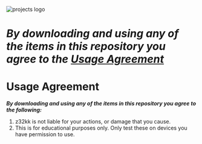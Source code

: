 ![projects logo](https://user-images.githubusercontent.com/121398742/209669745-60bba86f-5b3a-485f-a129-bf74f21ff5cb.png)

# ***By downloading and using any of the items in this repository you agree to the [Usage Agreement](url)***

# Usage Agreement

***By downloading and using any of the items in this repository you agree to the following:***

1. z32kk is not liable for your actions, or damage that you cause.
2. This is for educational purposes only. Only test these on devices you have permission to use.
